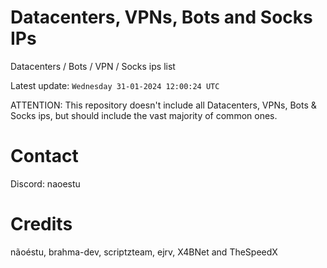 # Datacenters, VPNs, Bots and Socks IPs
 
Datacenters / Bots / VPN / Socks ips list

Latest update: `Wednesday 31-01-2024 12:00:24 UTC` 

ATTENTION: This repository doesn't include all Datacenters, VPNs, Bots & Socks ips, 
but should include the vast majority of common ones.

# Contact
Discord: naoestu

# Credits
nãoéstu, brahma-dev, scriptzteam, ejrv, X4BNet and TheSpeedX
